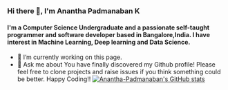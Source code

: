 ### Hi there 👋, I'm Anantha Padmanaban K
#### I'm a Computer Science Undergraduate  and a passionate self-taught programmer and software developer  based in Bangalore,India. I have interest in Machine Learning, Deep learning and Data Science.

- 🔭 I’m currently working on this page. 
- 💬 Ask me about You have finally discovered my Github profile! Please feel free to clone projects and raise issues if you think something could be better. Happy Coding!! 
[![Anantha-Padmanaban's GitHub stats](https://github-readme-stats.vercel.app/api?username=Anantha-Padmanaban
)](https://github.com/anuraghazra/github-readme-stats)



